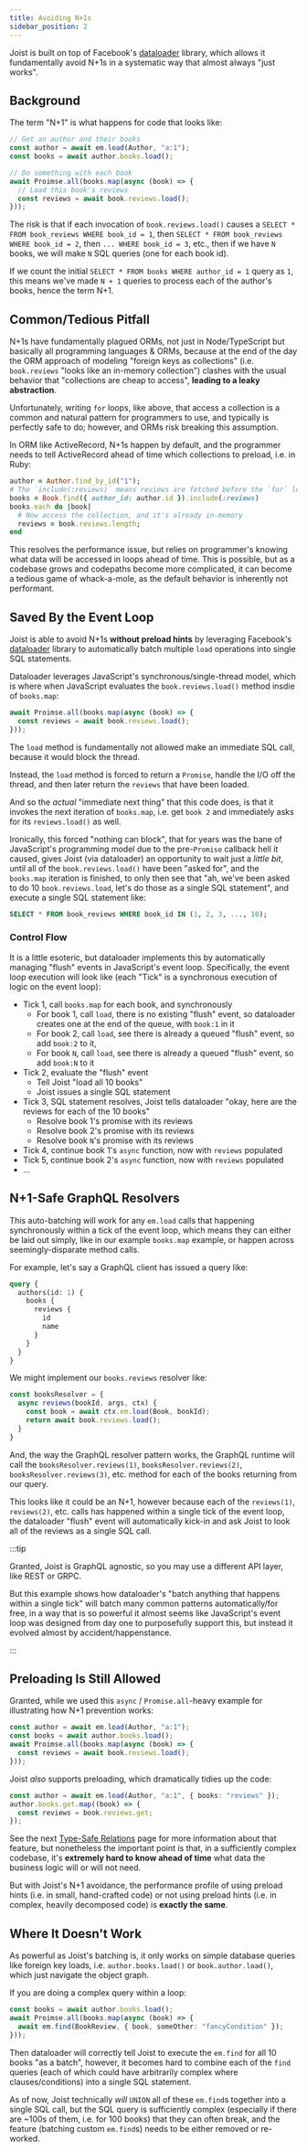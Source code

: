 ```yaml
---
title: Avoiding N+1s
sidebar_position: 2
---
```


Joist is built on top of Facebook's [dataloader](https://github.com/graphql/dataloader) library, which allows it fundamentally avoid N+1s in a systematic way that almost always "just works".

## Background

The term "N+1" is what happens for code that looks like:

```typescript
// Get an author and their books
const author = await em.load(Author, "a:1");
const books = await author.books.load();

// Do something with each book
await Proimse.all(books.map(async (book) => {
  // Load this book's reviews
  const reviews = await book.reviews.load();
}));
```

The risk is that if each invocation of `book.reviews.load()` causes a `SELECT * FROM book_reviews WHERE book_id = 1`, then `SELECT * FROM book_reviews WHERE book_id = 2`, then `... WHERE book_id = 3`, etc., then if we have `N` books, we will make `N` SQL queries (one for each book id).

If we count the initial `SELECT * FROM books WHERE author_id = 1` query as `1`, this means we've made `N + 1` queries to process each of the author's books, hence the term N+1.

## Common/Tedious Pitfall

N+1s have fundamentally plagued ORMs, not just in Node/TypeScript but basically all programming languages & ORMs, because at the end of the day the ORM approach of modeling "foreign keys as collections" (i.e. `book.reviews` "looks like an in-memory collection") clashes with the usual behavior that "collections are cheap to access", **leading to a leaky abstraction**.

Unfortunately, writing `for` loops, like above, that access a collection is a common and natural pattern for programmers to use, and typically is perfectly safe to do; however, and ORMs risk breaking this assumption.

In ORM like ActiveRecord, N+1s happen by default, and the programmer needs to tell ActiveRecord ahead of time which collections to preload, i.e. in Ruby:

```ruby
author = Author.find_by_id("1");
# The `include(:reviews)` means reviews are fetched before the `for` loop
books = Book.find({ author_id: author.id }).include(:reviews)
books.each do |book|
  # Now access the collection, and it's already in-memory
  reviews = book.reviews.length;
end
```

This resolves the performance issue, but relies on programmer's knowing what data will be accessed in loops ahead of time. This is possible, but as a codebase grows and codepaths become more complicated, it can become a tedious game of whack-a-mole, as the default behavior is inherently not performant. 

## Saved By the Event Loop

Joist is able to avoid N+1s **without preload hints** by leveraging Facebook's [dataloader](https://github.com/graphql/dataloader) library to automatically batch multiple `load` operations into single SQL statements.

Dataloader leverages JavaScript's synchronous/single-thread model, which is where when JavaScript evaluates the `book.reviews.load()` method insdie of `books.map`:

```typescript
await Proimse.all(books.map(async (book) => {
  const reviews = await book.reviews.load();
}));
```

The `load` method is fundamentally not allowed make an immediate SQL call, because it would block the thread.

Instead, the `load` method is forced to return a `Promise`, handle the I/O off the thread, and then later return the `reviews` that have been loaded.

And so the _actual_ "immediate next thing" that this code does, is that it invokes the next iteration of `books.map`, i.e. get `book 2` and immediately asks for its `reviews.load()` as well.

Ironically, this forced "nothing can block", that for years was the bane of JavaScript's programming model due to the pre-`Promise` callback hell it caused, gives Joist (via dataloader) an opportunity to wait just a _little bit_, until all of the `book.reviews.load()` have been "asked for", and the `books.map` iteration is finished, to only then see that "ah, we've been asked to do 10 `book.reviews.load`, let's do those as a single SQL statement", and execute a single SQL statement like:

```sql
SELECT * FROM book_reviews WHERE book_id IN (1, 2, 3, ..., 10);
```

### Control Flow

It is a little esoteric, but dataloader implements this by automatically managing "flush" events in JavaScript's event loop. Specifically, the event loop execution will look like (each "Tick" is a synchronous execution of logic on the event loop):

- Tick 1, call `books.map` for each book, and synchronously
  - For book 1, call `load`, there is no existing "flush" event, so dataloader creates one at the end of the queue, with `book:1` in it
  - For book 2, call `load`, see there is already a queued "flush" event, so add `book:2` to it,
  - For book `N`, call `load`, see there is already a queued "flush" event, so add `book:N` to it
- Tick 2, evaluate the "flush" event
  - Tell Joist "load all 10 books"
  - Joist issues a single SQL statement
- Tick 3, SQL statement resolves, Joist tells dataloader "okay, here are the reviews for each of the 10 books"
  - Resolve book 1's promise with its reviews
  - Resolve book 2's promise with its reviews
  - Resolve book `N`'s promise with its reviews
- Tick 4, continue book 1's `async` function, now with `reviews` populated
- Tick 5, continue book 2's `async` function, now with `reviews` populated
- ...

## N+1-Safe GraphQL Resolvers

This auto-batching will work for any `em.load` calls that happening synchronously within a tick of the event loop, which means they can either be laid out simply, like in our example `books.map` example, or happen across seemingly-disparate method calls.

For example, let's say a GraphQL client has issued a query like:

```graphql
query {
  authors(id: 1) {
    books {
      reviews {
        id
        name  
      }  
    }  
  }
}
```

We might implement our `books.reviews` resolver like:

```typescript
const booksResolver = {
  async reviews(bookId, args, ctx) {
    const book = await ctx.em.load(Book, bookId);
    return await book.reviews.load();
  }
}
```

And, the way the GraphQL resolver pattern works, the GraphQL runtime will call the `booksResolver.reviews(1)`, `booksResolver.reviews(2)`, `booksResolver.reviews(3)`, etc. method for each of the books returning from our query.

This looks like it could be an N+1, however because each of the `reviews(1)`, `reviews(2)`, etc. calls has happened within a single tick of the event loop, the dataloader "flush" event will automatically kick-in and ask Joist to look all of the reviews as a single SQL call.

:::tip

Granted, Joist is GraphQL agnostic, so you may use a different API layer, like REST or GRPC.

But this example shows how dataloader's "batch anything that happens within a single tick" will batch many common patterns automatically/for free, in a way that is so powerful it almost seems like JavaScript's event loop was designed from day one to purposefully support this, but instead it evolved almost by accident/happenstance.

:::

## Preloading Is Still Allowed

Granted, while we used this `async` / `Promise.all`-heavy example for illustrating how N+1 prevention works:

```typescript
const author = await em.load(Author, "a:1");
const books = await author.books.load();
await Proimse.all(books.map(async (book) => {
  const reviews = await book.reviews.load();
}));
```

Joist _also_ supports preloading, which dramatically tidies up the code:

```typescript
const author = await em.load(Author, "a:1", { books: "reviews" });
author.books.get.map((book) => {
  const reviews = book.reviews.get;
});
```

See the next [Type-Safe Relations](./type-safe-relations.md) page for more information about that feature, but nonetheless the important point is that, in a sufficiently complex codebase, it's **extremely hard to know ahead of time** what data the business logic will or will not need.

But with Joist's N+1 avoidance, the performance profile of using preload hints (i.e. in small, hand-crafted code) or not using preload hints (i.e. in complex, heavily decomposed code) is **exactly the same**.

## Where It Doesn't Work

As powerful as Joist's batching is, it only works on simple database queries like foreign key loads, i.e. `author.books.load()` or `book.author.load()`, which just navigate the object graph.

If you are doing a complex query within a loop:

```typescript
const books = await author.books.load();
await Proimse.all(books.map(async (book) => {
  await em.find(BookReview, { book, someOther: "fancyCondition" }); 
}));
```

Then dataloader will correctly tell Joist to execute the `em.find` for all 10 books "as a batch", however, it becomes hard to combine each of the `find` queries (each of which could have arbitrarily complex where clauses/conditions) into a single SQL statement.

As of now, Joist technically _will_ `UNION` all of these `em.find`s together into a single SQL call, but the SQL query is sufficiently complex (especially if there are ~100s of them, i.e. for 100 books) that they can often break, and the feature (batching custom `em.find`s) needs to be either removed or re-worked.
